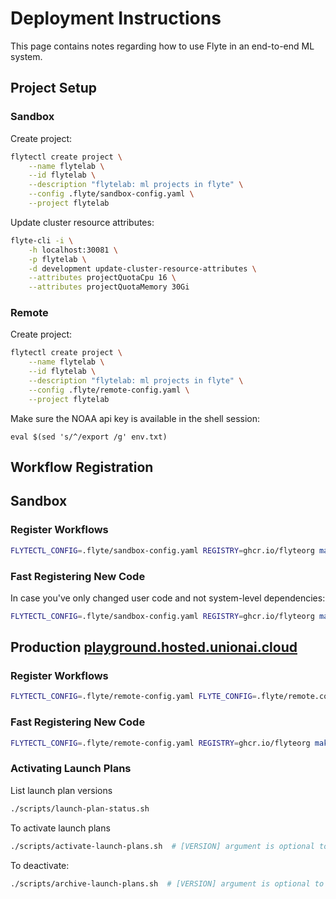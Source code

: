 # Deployment Instructions

This page contains notes regarding how to use Flyte in an end-to-end ML
system.

## Project Setup

### Sandbox

Create project:

```bash
flytectl create project \
    --name flytelab \
    --id flytelab \
    --description "flytelab: ml projects in flyte" \
    --config .flyte/sandbox-config.yaml \
    --project flytelab
```

Update cluster resource attributes:

```bash
flyte-cli -i \
    -h localhost:30081 \
    -p flytelab \
    -d development update-cluster-resource-attributes \
    --attributes projectQuotaCpu 16 \
    --attributes projectQuotaMemory 30Gi
```

### Remote

Create project:

```bash
flytectl create project \
    --name flytelab \
    --id flytelab \
    --description "flytelab: ml projects in flyte" \
    --config .flyte/remote-config.yaml \
    --project flytelab
```


Make sure the NOAA api key is available in the shell session:
```
eval $(sed 's/^/export /g' env.txt)
```

## Workflow Registration

## Sandbox

### Register Workflows

```bash
FLYTECTL_CONFIG=.flyte/sandbox-config.yaml REGISTRY=ghcr.io/flyteorg make register
```

### Fast Registering New Code

In case you've only changed user code and not system-level dependencies:

```bash
FLYTECTL_CONFIG=.flyte/sandbox-config.yaml REGISTRY=ghcr.io/flyteorg make fast_register
```

## Production [playground.hosted.unionai.cloud](https://playground.hosted.unionai.cloud/console)

### Register Workflows

```bash
FLYTECTL_CONFIG=.flyte/remote-config.yaml FLYTE_CONFIG=.flyte/remote.config REGISTRY=ghcr.io/flyteorg make register
```

### Fast Registering New Code

```bash
FLYTECTL_CONFIG=.flyte/remote-config.yaml REGISTRY=ghcr.io/flyteorg make fast_register
```

### Activating Launch Plans

List launch plan versions

```bash
./scripts/launch-plan-status.sh
```

To activate launch plans

```bash
./scripts/activate-launch-plans.sh  # [VERSION] argument is optional to activate a specific version
```

To deactivate:

```bash
./scripts/archive-launch-plans.sh  # [VERSION] argument is optional to activate a specific version
```
